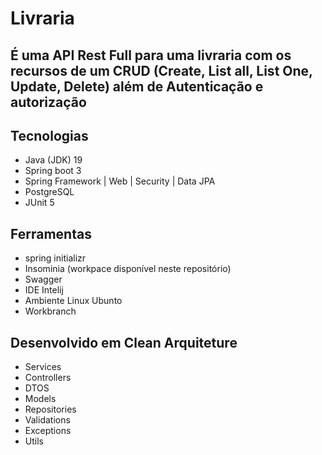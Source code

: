 # Livraria
## É uma API Rest Full para uma livraria com os recursos de um CRUD (Create, List all, List One, Update, Delete) além de Autenticação e autorização

## Tecnologias
- Java (JDK) 19
- Spring boot 3
- Spring Framework | Web | Security | Data JPA 
- PostgreSQL
- JUnit 5 

## Ferramentas
- spring initializr
- Insominia (workpace disponível neste repositório)
- Swagger
- IDE Intelij
- Ambiente Linux Ubunto
- Workbranch

## Desenvolvido em Clean Arquiteture
- Services
- Controllers
- DTOS
- Models
- Repositories
- Validations
- Exceptions
- Utils
